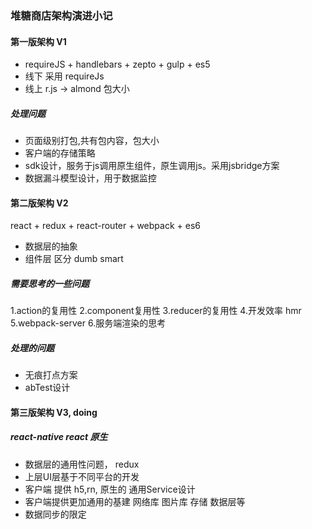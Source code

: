 ### 堆糖商店架构演进小记

#### 第一版架构 V1

- requireJS + handlebars + zepto + gulp + es5
- 线下 采用 requireJs 
- 线上 r.js  -> almond 包大小

##### 处理问题
- 页面级别打包,共有包内容，包大小
- 客户端的存储策略
- sdk设计，服务于js调用原生组件，原生调用js。采用jsbridge方案
- 数据漏斗模型设计，用于数据监控

#### 第二版架构 V2
react + redux + react-router + webpack + es6
- 数据层的抽象
- 组件层 区分  dumb smart

##### 需要思考的一些问题
1.action的复用性
2.component复用性
3.reducer的复用性
4.开发效率  hmr
5.webpack-server
6.服务端渲染的思考

##### 处理的问题
- 无痕打点方案
- abTest设计

#### 第三版架构 V3, doing

##### react-native  react 原生
- 数据层的通用性问题， redux
- 上层UI层基于不同平台的开发
- 客户端 提供 h5,rn, 原生的 通用Service设计
- 客户端提供更加通用的基建  网络库  图片库 存储  数据层等
- 数据同步的限定  

